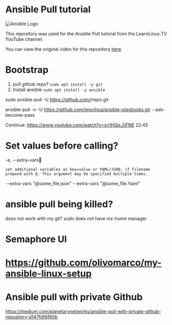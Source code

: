 # Ansible Pull tutorial

![Ansible Logo](https://www.learnlinux.tv/wp-content/uploads/2020/12/ansible-e1607524003363.png)

This repository was used for the Ansible Pull tutorial from the LearnLinux.TV YouTube channel.

You can view the original video for this repository [here](https://youtu.be/sn1HQq_GFNE).

# Bootstrap
1. pull github repo? `sudo apt install -y git`
2. Install ansible `sudo apt install -y ansible`


sudo ansible-pull -U https://github.com/<org>/repo.git

ansible-pull -v -U https://github.com/imochoa/ansible-playbooks.git --ask-become-pass

Continue:
https://www.youtube.com/watch?v=sn1HQq_GFNE
22:45

# Set values before calling?
-e, --extra-vars

    set additional variables as key=value or YAML/JSON, if filename prepend with @. This argument may be specified multiple times.
--extra-vars "@some_file.json"
--extra-vars "@some_file.Yaml"


# ansible pull being killed?
does not work with my git? sudo does not have nix-home manager


# Semaphore UI

# https://github.com/olivomarco/my-ansible-linux-setup

# Ansible pull with private Github
https://medium.com/planetarynetworks/ansible-pull-with-private-github-repository-d147fdf6f60b